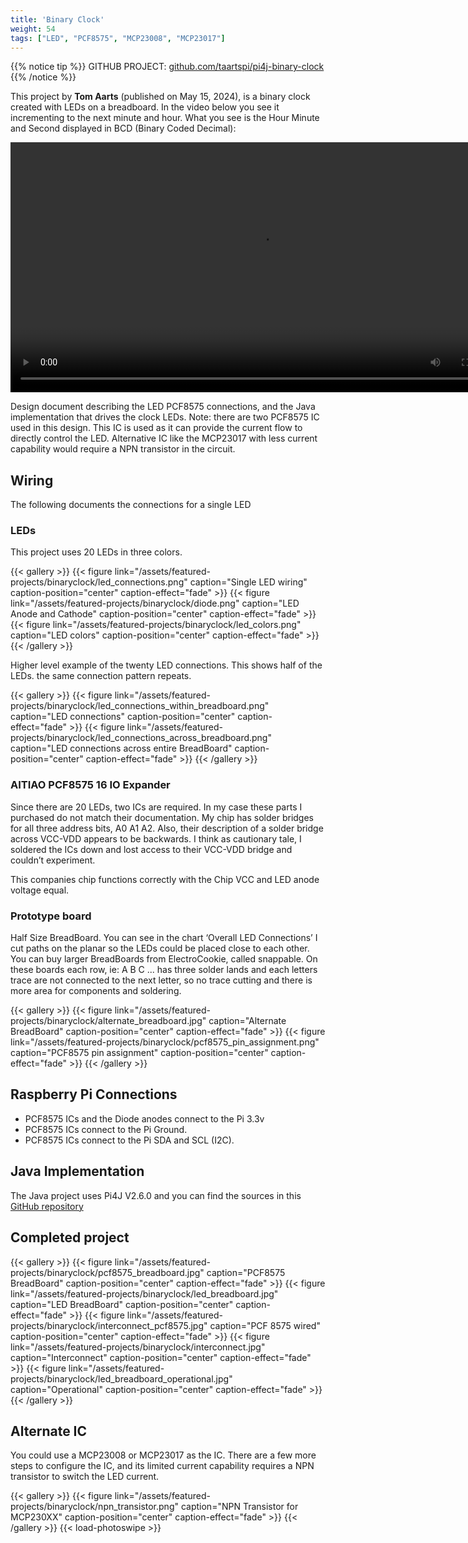 ```yaml
---
title: 'Binary Clock'
weight: 54
tags: ["LED", "PCF8575", "MCP23008", "MCP23017"]
---
```


{{% notice tip %}}
GITHUB PROJECT: [github.com/taartspi/pi4j-binary-clock](https://github.com/taartspi/pi4j-binary-clock)
{{% /notice %}}

This project by **Tom Aarts** (published on May 15, 2024), is a binary clock created with LEDs on a breadboard. In the video below you see it incrementing to the next minute and hour.  What you see is the Hour Minute and Second displayed in BCD (Binary Coded Decimal):

<video controls width="800">
  <source src="/assets/featured-projects/binaryclock/binaryclock.mp4" />
</video>

Design document describing the LED  PCF8575 connections, and the Java implementation that drives the clock LEDs.
Note: there are two PCF8575 IC used in this design.  This IC is used as it can provide the current flow to
directly control the LED.   Alternative IC like the MCP23017 with less current capability would require a NPN
transistor in the circuit.

## Wiring

The following documents the connections for a single LED

### LEDs

This project uses 20 LEDs in three colors.

{{< gallery >}}
{{< figure link="/assets/featured-projects/binaryclock/led_connections.png" caption="Single LED wiring" caption-position="center" caption-effect="fade" >}}
{{< figure link="/assets/featured-projects/binaryclock/diode.png" caption="LED Anode and Cathode" caption-position="center" caption-effect="fade" >}}
{{< figure link="/assets/featured-projects/binaryclock/led_colors.png" caption="LED colors" caption-position="center" caption-effect="fade" >}}
{{< /gallery >}}

Higher level example of the twenty LED connections. This shows half of the LEDs. the same connection pattern
repeats.

{{< gallery >}}
{{< figure link="/assets/featured-projects/binaryclock/led_connections_within_breadboard.png" caption="LED connections" caption-position="center" caption-effect="fade" >}}
{{< figure link="/assets/featured-projects/binaryclock/led_connections_across_breadboard.png" caption="LED connections across entire BreadBoard" caption-position="center" caption-effect="fade" >}}
{{< /gallery >}}

### AITIAO PCF8575 16 IO Expander

Since there are 20 LEDs, two ICs are required. In my case these parts I purchased do not match their documentation.  My chip has solder bridges for all three address bits, A0 A1 A2.  Also, their description of a solder bridge across VCC-VDD appears to be backwards.  I think as  cautionary tale, I soldered the ICs down and lost access to their VCC-VDD bridge and couldn’t experiment.   

This companies chip functions correctly with the Chip VCC and LED anode voltage equal.

### Prototype board

Half Size BreadBoard.  You can see in the chart ‘Overall LED Connections’ I cut paths on the planar so the LEDs
could be placed close to each other.  You can buy larger BreadBoards from ElectroCookie, called snappable.
On these boards each row, ie: A B C ...  has three solder lands and each letters trace are not connected to the
next letter, so no trace cutting and there is more area for components and soldering.

{{< gallery >}}
{{< figure link="/assets/featured-projects/binaryclock/alternate_breadboard.jpg" caption="Alternate BreadBoard" caption-position="center" caption-effect="fade" >}}
{{< figure link="/assets/featured-projects/binaryclock/pcf8575_pin_assignment.png" caption="PCF8575 pin assignment" caption-position="center" caption-effect="fade" >}}
{{< /gallery >}}

## Raspberry Pi Connections

* PCF8575 ICs and the Diode anodes connect to the Pi 3.3v
* PCF8575 ICs connect to the Pi Ground.
* PCF8575 ICs connect to the Pi SDA and SCL (I2C).
 
## Java Implementation

The Java project uses Pi4J V2.6.0 and you can find the sources in this [GitHub repository](https://github.com/taartspi/pi4j-binary-clock)

## Completed project

{{< gallery >}}
{{< figure link="/assets/featured-projects/binaryclock/pcf8575_breadboard.jpg" caption="PCF8575 BreadBoard" caption-position="center" caption-effect="fade" >}}
{{< figure link="/assets/featured-projects/binaryclock/led_breadboard.jpg" caption="LED BreadBoard" caption-position="center" caption-effect="fade" >}}
{{< figure link="/assets/featured-projects/binaryclock/interconnect_pcf8575.jpg" caption="PCF 8575 wired" caption-position="center" caption-effect="fade" >}}
{{< figure link="/assets/featured-projects/binaryclock/interconnect.jpg" caption="Interconnect" caption-position="center" caption-effect="fade" >}}
{{< figure link="/assets/featured-projects/binaryclock/led_breadboard_operational.jpg" caption="Operational" caption-position="center" caption-effect="fade" >}}
{{< /gallery >}}

## Alternate IC

You could use a MCP23008 or MCP23017 as the IC. There are a few more steps to configure the IC, and its limited current capability requires a NPN transistor to switch the LED current.


{{< gallery >}}
{{< figure link="/assets/featured-projects/binaryclock/npn_transistor.png" caption="NPN Transistor for MCP230XX" caption-position="center" caption-effect="fade" >}}
{{< /gallery >}}
{{< load-photoswipe >}}

